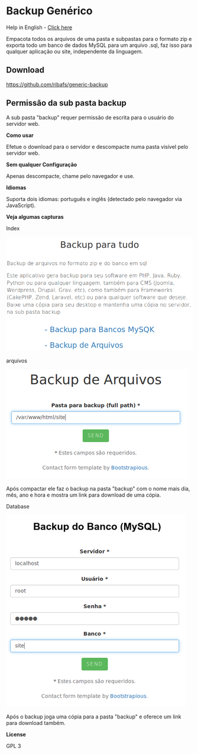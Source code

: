# Backup Genérico

Help in English - [Click here](https://github.com/ribafs/generic-backup/blob/master/README-english.md)

Empacota todos os arquivos de uma pasta e subpastas para o formato zip e exporta todo um banco de dados MySQL para um arquivo .sql, faz isso para qualquer aplicação ou site, independente da linguagem.

## Download
https://github.com/ribafs/generic-backup

## Permissão da sub pasta backup

A sub pasta "backup" requer permissão de escrita para o usuário do servidor web.

**Como usar**

Efetue o download para o servidor e descompacte numa pasta visível pelo servidor web.

**Sem qualquer Configuração**

Apenas descompacte, chame pelo navegador e use.

**Idiomas**

Suporta dois idiomas: português e inglês (detectado pelo navegador via JavaScript).


**Veja algumas capturas**

Index

![Index](images/index.png)

arquivos

![Files](images/files.png)

Após compactar ele faz o backup na pasta "backup" com o nome mais dia, mês, ano e hora e mostra um link para download de uma cópia.

Database

![Database](images/db.png)

Após o backup joga uma cópia para a pasta "backup" e oferece um link para download também.

**License**

GPL 3

